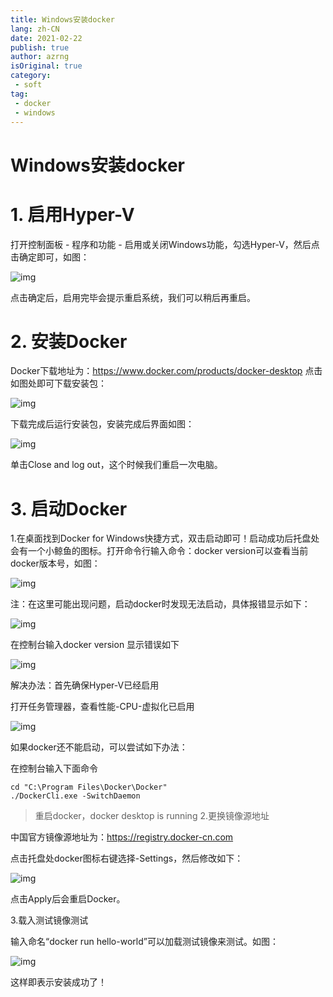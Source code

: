 ```yaml
---
title: Windows安装docker
lang: zh-CN
date: 2021-02-22
publish: true
author: azrng
isOriginal: true
category:
 - soft
tag:
 - docker
 - windows
---
```

# Windows安装docker

# 1. 启用Hyper-V

打开控制面板 - 程序和功能 - 启用或关闭Windows功能，勾选Hyper-V，然后点击确定即可，如图：

![img](https://gitee.com/AZRNG/picture-storage/raw/master/kbms/202110152240983.png)

点击确定后，启用完毕会提示重启系统，我们可以稍后再重启。

# 2. 安装Docker

Docker下载地址为：https://www.docker.com/products/docker-desktop 点击如图处即可下载安装包：

![img](https://gitee.com/AZRNG/picture-storage/raw/master/kbms/202110170925012.png)

下载完成后运行安装包，安装完成后界面如图：

![img](https://gitee.com/AZRNG/picture-storage/raw/master/kbms/202110170923577.png)

单击Close and log out，这个时候我们重启一次电脑。

# 3. 启动Docker

1.在桌面找到Docker for Windows快捷方式，双击启动即可！启动成功后托盘处会有一个小鲸鱼的图标。打开命令行输入命令：docker version可以查看当前docker版本号，如图：

![img](https://gitee.com/AZRNG/picture-storage/raw/master/kbms/202110152240476.png)

注：在这里可能出现问题，启动docker时发现无法启动，具体报错显示如下：

![img](https://gitee.com/AZRNG/picture-storage/raw/master/kbms/202110152240771.png)

在控制台输入docker version 显示错误如下

![img](https://gitee.com/AZRNG/picture-storage/raw/master/kbms/202110152240203.png)

解决办法：首先确保Hyper-V已经启用

打开任务管理器，查看性能-CPU-虚拟化已启用

![img](https://gitee.com/AZRNG/picture-storage/raw/master/kbms/202110152240605.png)

如果docker还不能启动，可以尝试如下办法：

在控制台输入下面命令

```
cd "C:\Program Files\Docker\Docker"
./DockerCli.exe -SwitchDaemon
```

> 重启docker，docker desktop is running
2.更换镜像源地址

中国官方镜像源地址为：https://registry.docker-cn.com

点击托盘处docker图标右键选择-Settings，然后修改如下：

![img](https://gitee.com/AZRNG/picture-storage/raw/master/kbms/202110152240609.png)

点击Apply后会重启Docker。

3.载入测试镜像测试

输入命名“docker run hello-world”可以加载测试镜像来测试。如图：

![img](https://gitee.com/AZRNG/picture-storage/raw/master/kbms/202110152240022.png)

这样即表示安装成功了！